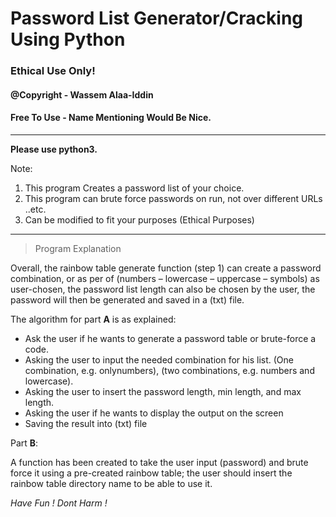# Password List Generator/Cracking Using Python 

### Ethical Use Only! 


#### @Copyright - Wassem Alaa-Iddin
#### Free To Use - Name Mentioning Would Be Nice. 

-----------


**Please use python3.**

Note:
1. This program Creates a password list of your choice.
2. This program can brute force passwords on run, not over different URLs ..etc.
3. Can be modified to fit your purposes (Ethical Purposes)

-------------------
> Program Explanation

Overall, the rainbow table generate function (step 1) can create a password combination, or as per
of (numbers – lowercase – uppercase – symbols) as user-chosen, the password list length can also
be chosen by the user, the password will then be generated and saved in a (txt) file. 

The algorithm for part **A** is as explained:
- Ask the user if he wants to generate a password table or brute-force a code.
- Asking the user to input the needed combination for his list. (One combination, e.g. onlynumbers), (two combinations, e.g. numbers and lowercase).
- Asking the user to insert the password length, min length, and max length.
- Asking the user if he wants to display the output on the screen
- Saving the result into (txt) file

Part **B**: 

A function has been created to take the user input (password) and brute force it using a pre-created
rainbow table; the user should insert the rainbow table directory name to be able to use it. 

*Have Fun !*
*Dont Harm !*
